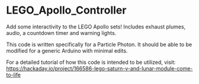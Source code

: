 # LEGO_Apollo_Controller
Add some interactivity to the LEGO Apollo sets! Includes exhaust plumes, audio, a countdown timer and warning lights.

This code is written specifically for a Particle Photon. It should be able to be modified for a generic Arduino with minimal edits.

For a detailed tutorial of how this code is intended to be utilized, visit: https://hackaday.io/project/166586-lego-saturn-v-and-lunar-module-come-to-life
